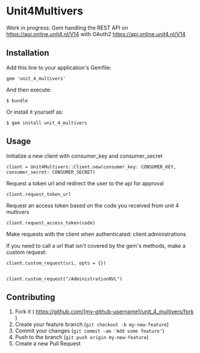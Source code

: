 # Unit4Multivers

Work in progress: Gem handling the REST API on https://api.online.unit4.nl/V14 with OAuth2 https://api.online.unit4.nl/V14

## Installation

Add this line to your application's Gemfile:

    gem 'unit_4_multivers'

And then execute:

    $ bundle

Or install it yourself as:

    $ gem install unit_4_multivers

## Usage

Initialize a new client with consumer_key and consumer_secret

    client = Unit4Multivers::Client.new(consumer_key: CONSUMER_KEY, consumer_secret: CONSUMER_SECRET)

Request a token url and redirect the user to the api for approval

    client.request_token_url

Request an access token based on the code you received from unit 4 multivers

    client.request_access_token(code)

Make requests with the client when authenticated:
    client.administrations

If you need to call a url that isn't covered by the gem's methods, make a custom request:

    client.custom_request(uri, opts = {})


    client.custom_request("/AdministrationNVL")


## Contributing

1. Fork it ( https://github.com/[my-github-username]/unit_4_multivers/fork )
2. Create your feature branch (`git checkout -b my-new-feature`)
3. Commit your changes (`git commit -am 'Add some feature'`)
4. Push to the branch (`git push origin my-new-feature`)
5. Create a new Pull Request
